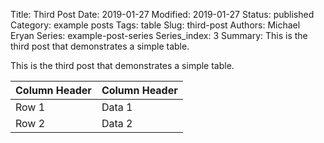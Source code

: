 Title: Third Post
Date: 2019-01-27
Modified: 2019-01-27
Status: published
Category: example posts
Tags: table
Slug: third-post
Authors: Michael Eryan
Series: example-post-series
Series_index: 3
Summary: This is the third post that demonstrates a simple table.

This is the third post that demonstrates a simple table.

| Column Header | Column Header |
| --- | ---| 
| Row 1 | Data 1 |
| Row 2 | Data 2 |